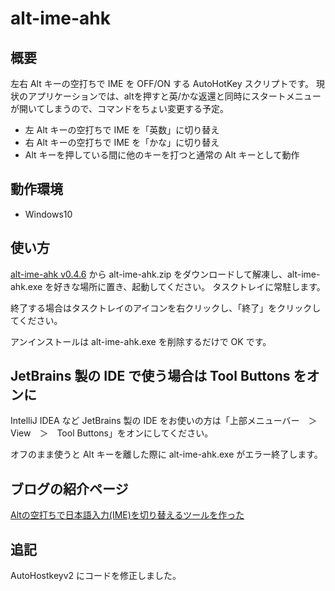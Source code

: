 # alt-ime-ahk

## 概要

左右 Alt キーの空打ちで IME を OFF/ON する AutoHotKey スクリプトです。
現状のアプリケーションでは、altを押すと英/かな返還と同時にスタートメニューが開いてしまうので、コマンドをちょい変更する予定。


* 左 Alt キーの空打ちで IME を「英数」に切り替え
* 右 Alt キーの空打ちで IME を「かな」に切り替え
* Alt キーを押している間に他のキーを打つと通常の Alt キーとして動作

## 動作環境

* Windows10

## 使い方

[alt-ime-ahk v0.4.6](https://github.com/karakaram/alt-ime-ahk/releases/download/v0.4.6/alt-ime-ahk.zip) から alt-ime-ahk.zip をダウンロードして解凍し、alt-ime-ahk.exe を好きな場所に置き、起動してください。 タスクトレイに常駐します。

終了する場合はタスクトレイのアイコンを右クリックし、「終了」をクリックしてください。

アンインストールは alt-ime-ahk.exe を削除するだけで OK です。

## JetBrains 製の IDE で使う場合は Tool Buttons をオンに

IntelliJ IDEA など JetBrains 製の IDE をお使いの方は「上部メニューバー　＞　View　＞　Tool Buttons」をオンにしてください。

オフのまま使うと Alt キーを離した際に alt-ime-ahk.exe がエラー終了します。

## ブログの紹介ページ

[Altの空打ちで日本語入力(IME)を切り替えるツールを作った](http://www.karakaram.com/alt-ime-on-off/)



## 追記
AutoHostkeyv2 にコードを修正しました。